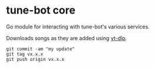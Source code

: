 # tune-bot core
Go module for interacting with tune-bot's various services.

Downloads songs as they are added using [yt-dlp](https://github.com/yt-dlp/yt-dlp).


```
git commit -am "my update"
git tag vx.x.x
git push origin vx.x.x
```
